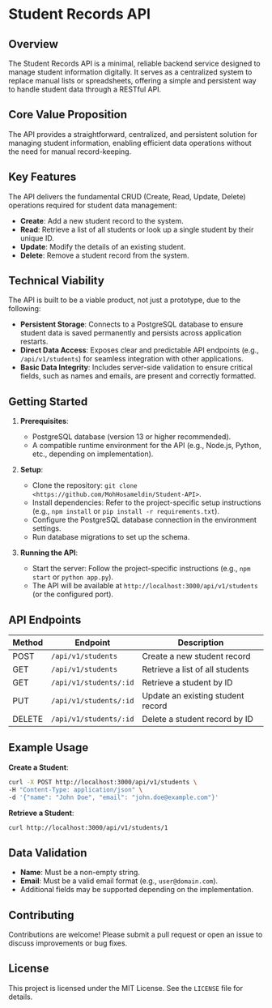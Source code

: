 # Student Records API

## Overview
The Student Records API is a minimal, reliable backend service designed to manage student information digitally. It serves as a centralized system to replace manual lists or spreadsheets, offering a simple and persistent way to handle student data through a RESTful API.

## Core Value Proposition
The API provides a straightforward, centralized, and persistent solution for managing student information, enabling efficient data operations without the need for manual record-keeping.

## Key Features
The API delivers the fundamental CRUD (Create, Read, Update, Delete) operations required for student data management:

- **Create**: Add a new student record to the system.
- **Read**: Retrieve a list of all students or look up a single student by their unique ID.
- **Update**: Modify the details of an existing student.
- **Delete**: Remove a student record from the system.

## Technical Viability
The API is built to be a viable product, not just a prototype, due to the following:

- **Persistent Storage**: Connects to a PostgreSQL database to ensure student data is saved permanently and persists across application restarts.
- **Direct Data Access**: Exposes clear and predictable API endpoints (e.g., `/api/v1/students`) for seamless integration with other applications.
- **Basic Data Integrity**: Includes server-side validation to ensure critical fields, such as names and emails, are present and correctly formatted.

## Getting Started
1. **Prerequisites**:
   - PostgreSQL database (version 13 or higher recommended).
   - A compatible runtime environment for the API (e.g., Node.js, Python, etc., depending on implementation).

2. **Setup**:
   - Clone the repository: `git clone <https://github.com/MohHosameldin/Student-API>`.
   - Install dependencies: Refer to the project-specific setup instructions (e.g., `npm install` or `pip install -r requirements.txt`).
   - Configure the PostgreSQL database connection in the environment settings.
   - Run database migrations to set up the schema.

3. **Running the API**:
   - Start the server: Follow the project-specific instructions (e.g., `npm start` or `python app.py`).
   - The API will be available at `http://localhost:3000/api/v1/students` (or the configured port).

## API Endpoints
| Method | Endpoint                        | Description                          |
|--------|---------------------------------|--------------------------------------|
| POST   | `/api/v1/students`              | Create a new student record           |
| GET    | `/api/v1/students`              | Retrieve a list of all students      |
| GET    | `/api/v1/students/:id`          | Retrieve a student by ID             |
| PUT    | `/api/v1/students/:id`          | Update an existing student record     |
| DELETE | `/api/v1/students/:id`          | Delete a student record by ID         |

## Example Usage
**Create a Student**:
```bash
curl -X POST http://localhost:3000/api/v1/students \
-H "Content-Type: application/json" \
-d '{"name": "John Doe", "email": "john.doe@example.com"}'
```

**Retrieve a Student**:
```bash
curl http://localhost:3000/api/v1/students/1
```

## Data Validation
- **Name**: Must be a non-empty string.
- **Email**: Must be a valid email format (e.g., `user@domain.com`).
- Additional fields may be supported depending on the implementation.

## Contributing
Contributions are welcome! Please submit a pull request or open an issue to discuss improvements or bug fixes.

## License
This project is licensed under the MIT License. See the `LICENSE` file for details.